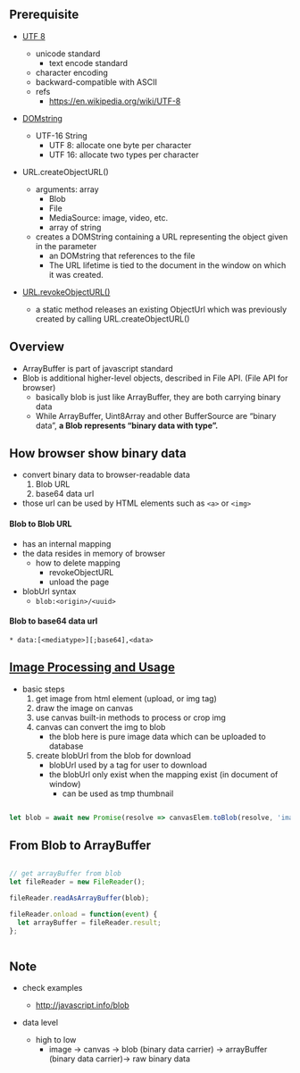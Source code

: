 
## Prerequisite

* [UTF 8](https://developer.mozilla.org/en-US/docs/Glossary/UTF-8)
    * unicode standard
        * text encode standard
    * character encoding
    * backward-compatible with ASCII
    * refs
        * https://en.wikipedia.org/wiki/UTF-8

* [DOMstring](https://developer.mozilla.org/en-US/docs/Web/API/DOMString)
    * UTF-16 String
        * UTF 8: allocate one byte per character
        * UTF 16: allocate two types per character

* URL.createObjectURL()
    * arguments: array
        * Blob
        * File
        * MediaSource: image, video, etc.
        * array of string
    * creates a DOMString containing a URL representing the object given in the parameter
        * an DOMstring that references to the file
        * The URL lifetime is tied to the document in the window on which it was created.

* [URL.revokeObjectURL()](https://developer.mozilla.org/en-US/docs/Web/API/URL/revokeObjectURL)
    * a static method releases an existing ObjectUrl which was previously created by calling URL.createObjectURL()

## Overview
* ArrayBuffer is part of javascript standard
* Blob is additional higher-level objects, described in File API. (File API for browser)
    * basically blob is just like ArrayBuffer, they are both carrying binary data
    * While ArrayBuffer, Uint8Array and other BufferSource are “binary data”, **a Blob represents “binary data with type”.**




## How browser show binary data
* convert binary data to browser-readable data
    1. Blob URL
    2. base64 data url
* those url can be used by HTML elements such as `<a>` or `<img>`

#### Blob to Blob URL
* has an internal mapping
* the data resides in memory of browser
    * how to delete mapping
        * revokeObjectURL
        * unload the page
* blobUrl syntax
    * `blob:<origin>/<uuid>`


#### Blob to base64 data url
    * data:[<mediatype>][;base64],<data>


## [Image Processing and Usage](http://javascript.info/blob#image-to-blob)
* basic steps
    1. get image from html element (upload, or img tag)
    2. draw the image on canvas
    3. use canvas built-in methods to process or crop img
    4. canvas can convert the img to blob
        * the blob here is pure image data which can be uploaded to database
    5. create blobUrl from the blob for download
        * blobUrl used by a tag for user to download
        * the blobUrl only exist when the mapping exist (in document of window)
            * can be used as tmp thumbnail


```js

let blob = await new Promise(resolve => canvasElem.toBlob(resolve, 'image/png'));


```

## From Blob to ArrayBuffer

```js

// get arrayBuffer from blob
let fileReader = new FileReader();

fileReader.readAsArrayBuffer(blob);

fileReader.onload = function(event) {
  let arrayBuffer = fileReader.result;
};



```


## Note
* check examples
    * http://javascript.info/blob

* data level
    * high to low
        * image -> canvas -> blob (binary data carrier) -> arrayBuffer (binary data carrier)-> raw binary data
